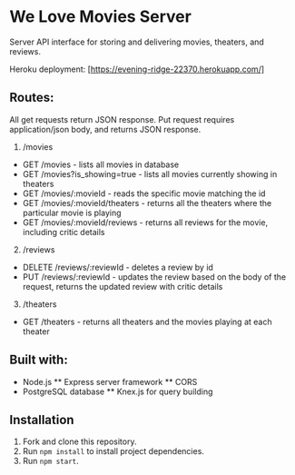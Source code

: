 # We Love Movies Server
Server API interface for storing and delivering movies, theaters, and reviews.

Heroku deployment: [https://evening-ridge-22370.herokuapp.com/]

## Routes: 
All get requests return JSON response. Put request requires application/json body, and returns JSON response.
1. /movies
  * GET /movies - lists all movies in database
  * GET /movies?is_showing=true - lists all movies currently showing in theaters
  * GET /movies/:movieId - reads the specific movie matching the id
  * GET /movies/:movieId/theaters - returns all the theaters where the particular movie is playing
  * GET /movies/:movieId/reviews - returns all reviews for the movie, including critic details
2. /reviews
  * DELETE /reviews/:reviewId - deletes a review by id
  * PUT /reviews/:reviewId - updates the review based on the body of the request, returns the updated review with critic details
3. /theaters
  * GET /theaters - returns all theaters and the movies playing at each theater
  
## Built with:
* Node.js
** Express server framework
** CORS
* PostgreSQL database
** Knex.js for query building

## Installation

1. Fork and clone this repository.
1. Run `npm install` to install project dependencies.
1. Run `npm start`.
